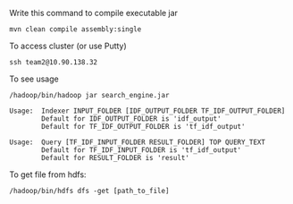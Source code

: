 Write this command to compile executable jar
```
mvn clean compile assembly:single
```

To access cluster (or use Putty)
```
ssh team2@10.90.138.32
```

To see usage
```
/hadoop/bin/hadoop jar search_engine.jar 
```

```
Usage:	Indexer INPUT_FOLDER [IDF_OUTPUT_FOLDER TF_IDF_OUTPUT_FOLDER]
		Default for IDF_OUTPUT_FOLDER is 'idf_output'
		Default for TF_IDF_OUTPUT_FOLDER is 'tf_idf_output'

Usage:	Query [TF_IDF_INPUT_FOLDER RESULT_FOLDER] TOP QUERY_TEXT
		Default for TF_IDF_INPUT_FOLDER is 'tf_idf_output'
		Default for RESULT_FOLDER is 'result'
```

To get file from hdfs:
```
/hadoop/bin/hdfs dfs -get [path_to_file]
```
